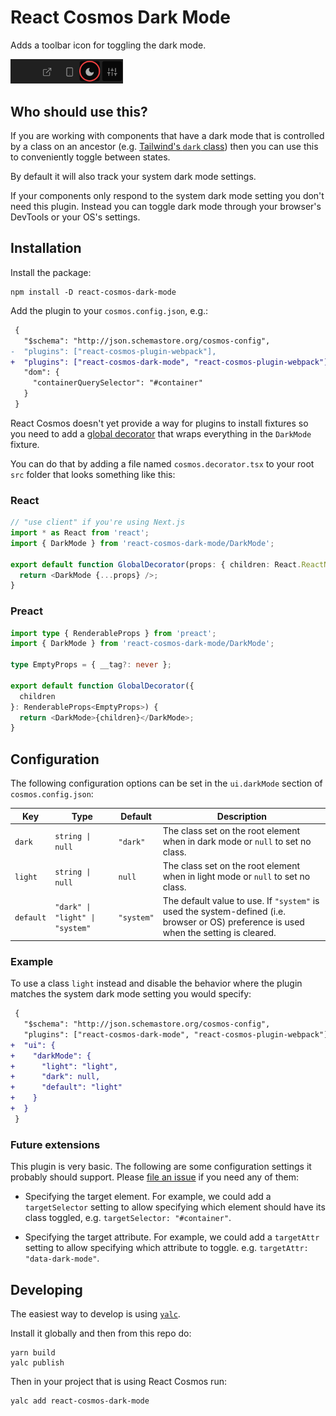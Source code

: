 # React Cosmos Dark Mode

Adds a toolbar icon for toggling the dark mode.

<img src="https://raw.githubusercontent.com/birchill/react-cosmos-dark-mode/main/docs/toolbar-icon.png" alt="The toolbar icon" title="Toolbar icon" width="180">

## Who should use this?

If you are working with components that have a dark mode that is controlled by
a class on an ancestor (e.g. [Tailwind's `dark`
class](https://tailwindcss.com/docs/dark-mode)) then you can use this to
conveniently toggle between states.

By default it will also track your system dark mode settings.

If your components only respond to the system dark mode setting you don't need
this plugin.
Instead you can toggle dark mode through your browser's DevTools or your OS's
settings.

## Installation

Install the package:

```
npm install -D react-cosmos-dark-mode
```

Add the plugin to your `cosmos.config.json`, e.g.:

```diff
 {
   "$schema": "http://json.schemastore.org/cosmos-config",
-  "plugins": ["react-cosmos-plugin-webpack"],
+  "plugins": ["react-cosmos-dark-mode", "react-cosmos-plugin-webpack"],
   "dom": {
     "containerQuerySelector": "#container"
   }
 }
```

React Cosmos doesn't yet provide a way for plugins to install fixtures so you
need to add a [global
decorator](https://cosmos-docs-woad.vercel.app/docs/fixtures/decorators) that
wraps everything in the `DarkMode` fixture.

You can do that by adding a file named `cosmos.decorator.tsx` to your root `src`
folder that looks something like this:

### React

```ts
// "use client" if you're using Next.js
import * as React from 'react';
import { DarkMode } from 'react-cosmos-dark-mode/DarkMode';

export default function GlobalDecorator(props: { children: React.ReactNode }) {
  return <DarkMode {...props} />;
}
```

### Preact

```ts
import type { RenderableProps } from 'preact';
import { DarkMode } from 'react-cosmos-dark-mode/DarkMode';

type EmptyProps = { __tag?: never };

export default function GlobalDecorator({
  children
}: RenderableProps<EmptyProps>) {
  return <DarkMode>{children}</DarkMode>;
}
```

## Configuration

The following configuration options can be set in the `ui.darkMode` section of
`cosmos.config.json`:

| Key       | Type                            | Default    | Description                                                                                                                             |
| --------- | ------------------------------- | ---------- | --------------------------------------------------------------------------------------------------------------------------------------- |
| `dark`    | `string \| null`                | `"dark"`   | The class set on the root element when in dark mode or `null` to set no class.                                                          |
| `light`   | `string \| null`                | `null`     | The class set on the root element when in light mode or `null` to set no class.                                                         |
| `default` | `"dark" \| "light" \| "system"` | `"system"` | The default value to use. If `"system"` is used the system-defined (i.e. browser or OS) preference is used when the setting is cleared. |

### Example

To use a class `light` instead and disable the behavior where the plugin matches
the system dark mode setting you would specify:

```diff
 {
   "$schema": "http://json.schemastore.org/cosmos-config",
   "plugins": ["react-cosmos-dark-mode", "react-cosmos-plugin-webpack"],
+  "ui": {
+    "darkMode": {
+      "light": "light",
+      "dark": null,
+      "default": "light"
+    }
+  }
 }
```

### Future extensions

This plugin is very basic. The following are some configuration settings it
probably should support.
Please [file an
issue](https://github.com/birchill/react-cosmos-dark-mode/issues) if you need
any of them:

- Specifying the target element. For example, we could add a `targetSelector`
  setting to allow specifying which element should have its class toggled,
  e.g. `targetSelector: "#container"`.

- Specifying the target attribute. For example, we could add a `targetAttr`
  setting to allow specifying which attribute to toggle.
  e.g. `targetAttr: "data-dark-mode"`.

## Developing

The easiest way to develop is using [`yalc`](https://github.com/wclr/yalc).

Install it globally and then from this repo do:

```
yarn build
yalc publish
```

Then in your project that is using React Cosmos run:

```
yalc add react-cosmos-dark-mode
```
